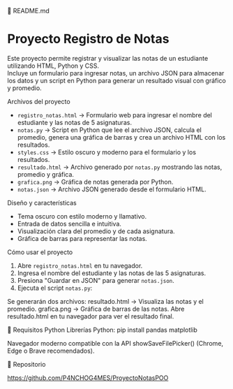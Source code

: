 📄 README.md
# Proyecto Registro de Notas

Este proyecto permite registrar y visualizar las notas de un estudiante utilizando HTML, Python y CSS.  
Incluye un formulario para ingresar notas, un archivo JSON para almacenar los datos y un script en Python para generar un resultado visual con gráfico y promedio.

Archivos del proyecto
- `registro_notas.html` → Formulario web para ingresar el nombre del estudiante y las notas de 5 asignaturas.
- `notas.py` → Script en Python que lee el archivo JSON, calcula el promedio, genera una gráfica de barras y crea un archivo HTML con los resultados.
- `styles.css` → Estilo oscuro y moderno para el formulario y los resultados.
- `resultado.html` → Archivo generado por `notas.py` mostrando las notas, promedio y gráfica.
- `grafica.png` → Gráfica de notas generada por Python.
- `notas.json` → Archivo JSON generado desde el formulario HTML.

Diseño y características
- Tema oscuro con estilo moderno y llamativo.
- Entrada de datos sencilla e intuitiva.
- Visualización clara del promedio y de cada asignatura.
- Gráfica de barras para representar las notas.

Cómo usar el proyecto

1. Abre `registro_notas.html` en tu navegador.
2. Ingresa el nombre del estudiante y las notas de las 5 asignaturas.
3. Presiona "Guardar en JSON" para generar `notas.json`.
4. Ejecuta el script `notas.py`:

Se generarán dos archivos:
  resultado.html → Visualiza las notas y el promedio.
  grafica.png → Gráfica de barras de las notas.
Abre resultado.html en tu navegador para ver el resultado final.

📂 Requisitos
Python
Librerías Python:
  pip install pandas matplotlib


Navegador moderno compatible con la API showSaveFilePicker() (Chrome, Edge o Brave recomendados).

🔗 Repositorio

https://github.com/P4NCHOG4MES/ProyectoNotasPOO
